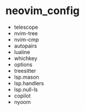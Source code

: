 # neovim_config
- telescope
- nvim-tree
- nvim-cmp
- autopairs
- lualine
- whichkey
- options
- treesitter
- lsp.mason
- lsp.handlers
- lsp.null-ls
- copilot
- nyoom
